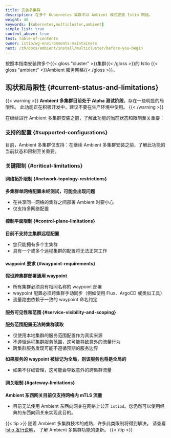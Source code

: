 ```yaml
---
title: 安装多集群
description: 在多个 Kubernetes 集群中以 Ambient 模式安装 Istio 网格。
weight: 40
keywords: [kubernetes,multicluster,ambient]
simple_list: true
content_above: true
test: table-of-contents
owner: istio/wg-environments-maintainers
next: /zh/docs/ambient/install/multicluster/before-you-begin
---
```


按照本指南安装跨多个{{< gloss "cluster" >}}集群{{< /gloss >}}的
Istio {{< gloss "ambient" >}}Ambient 服务网格{{< /gloss >}}。

## 现状和局限性 {#current-status-and-limitations}

{{< warning >}}
**Ambient 多集群目前处于 Alpha 测试阶段**，存在一些明显的局限性。
此功能正在积极开发中，建议不要在生产环境中使用。
{{< /warning >}}

在继续进行 Ambient 多集群安装之前，了解此功能的当前状态和限制至关重要：

### 支持的配置 {#supported-configurations}

目前，Ambient 多集群仅支持：在继续 Ambient 多集群安装之前，了解此功能的当前状态和限制至关重要。

### 关键限制 {#critical-limitations}

#### 网络拓扑限制 {#network-topology-restrictions}

**多集群单网络配置未经测试，可能会出现问题**
  - 在共享同一网络的集群之间部署 Ambient 时要小心
  - 仅支持多网络配置

#### 控制平面限制 {#control-plane-limitations}

**目前不支持主集群远程配置**
  - 您只能拥有多个主集群
  - 具有一个或多个远程集群的配置将无法正常工作

#### waypoint 要求 {#waypoint-requirements}

**假设跨集群部署通用 waypoint**
  - 所有集群必须具有相同名称的 waypoint 部署
  - waypoint 配置必须跨集群手动同步（例如使用 Flux、ArgoCD 或类似工具）
  - 流量路由依赖于一致的 waypoint 命名约定

#### 服务可见性和范围 {#service-visibility-and-scoping}

**服务范围配置无法跨集群读取**
  - 仅使用本地集群的服务范围配置作为真实来源
  - 不遵循远程集群服务范围，这可能导致意外的流量行为
  - 跨集群服务发现可能不遵循预期的服务边界

**如果服务的 waypoint 被标记为全局，则该服务也将是全局的**
  - 如果不仔细管理，这可能会导致意外的跨集群流量

#### 网关限制 {#gateway-limitations}

**Ambient 东西网关目前仅支持网格内 mTLS 流量**
  - 目前无法使用 Ambient 东西向网关在网络上公开 `istiod`。您仍然可以使用经典的东西向网关来实现此目的。

{{< tip >}}
随着 Ambient 多集群技术的成熟，许多此类限制将得到解决。
请查看 [Istio 发行说明](/zh/news/)，
了解 Ambient 多集群功能的更新。
{{< /tip >}}
